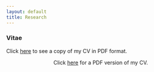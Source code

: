 ```yaml
---
layout: default
title: Research
---
```


### Vitae

Click [here][cv] to see a copy of my CV in PDF format.


<p align="center">Click <a href="http://dl.dropbox.com/u/7256527/CV/CV/CasillasCV.pdf" target="_blank">here</a> for a PDF version of my CV. </p> 

[cv]: http://dl.dropbox.com/u/7256527/CV/CV/CasillasCV.pdf